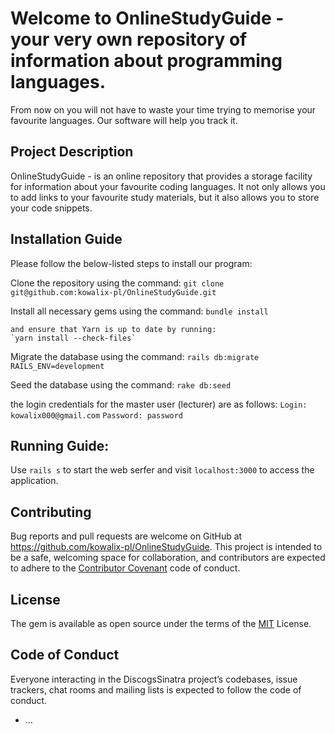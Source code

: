# Welcome to OnlineStudyGuide - your very own repository of information about programming languages.

From now on you will not have to waste your time trying to memorise your favourite languages. Our software will help you track it.

## Project Description
   OnlineStudyGuide - is an online repository that provides a storage facility for information about your favourite coding languages. It not only allows you to add links to your favourite study materials, but it also allows you to store your code snippets.

## Installation Guide 
   Please follow the below-listed steps to install our program:

   Clone the repository using the command:
   `git clone git@github.com:kowalix-pl/OnlineStudyGuide.git`

   Install all necessary gems using the command:
   `bundle install`

    and ensure that Yarn is up to date by running: 
    `yarn install --check-files`
   
   Migrate the database using the command:
   `rails db:migrate RAILS_ENV=development`

   Seed the database using the command:
   `rake db:seed`

   the login credentials for the master user (lecturer) are as follows:
   `Login: kowalix000@gmail.com`
   `Password: password`

## Running  Guide:

   Use `rails s` to start the web serfer and visit `localhost:3000` to access the application.

## Contributing
   Bug reports and pull requests are welcome on GitHub at https://github.com/kowalix-pl/OnlineStudyGuide. This project is intended to be a safe, welcoming space for collaboration, and contributors are expected to adhere to the [Contributor Covenant](http://contributor-covenant.org/) code of conduct.

## License
   The gem is available as open source under the terms of the [MIT](https://opensource.org/licenses/MIT) License.

## Code of Conduct
   Everyone interacting in the DiscogsSinatra project’s codebases, issue trackers, chat rooms and mailing lists is expected to follow the code of conduct.
 

* ...
